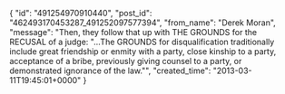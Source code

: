  {
   "id": "491254970910440",
   "post_id": "462493170453287_491252097577394",
   "from_name": "Derek Moran",
   "message": "Then, they follow that up with THE GROUNDS for the RECUSAL of a judge: \"...The GROUNDS for disqualification traditionally include great friendship or enmity with a party, close kinship to a party, acceptance of a bribe, previously giving counsel to a party, or demonstrated ignorance of the law.\"",
   "created_time": "2013-03-11T19:45:01+0000"
 }
